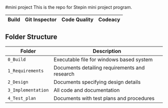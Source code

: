 #mini project
This is the repo for Stepin mini  project program.

| Build | Git Inspector | Code Quality |  Codeacy  |
|-------|---------------|-------------|------------| 





## Folder Structure
Folder             | Description
-------------------| -----------------------------------------
`0_Build`           | Executable file for windows based system
`1_Requirements`   | Documents detailing requirements and research
`2_Design`         | Documents specifying design details
`3_Implementation` | All code and documentation
`4_Test_plan`      | Documents with test plans and procedures





